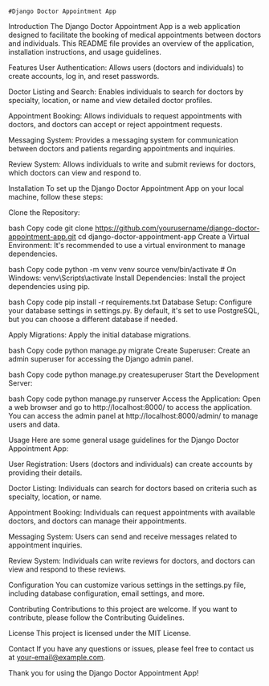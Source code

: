 																	#Django Doctor Appointment App
Introduction
The Django Doctor Appointment App is a web application designed to facilitate the booking of medical appointments between doctors and individuals. This README file provides an overview of the application, installation instructions, and usage guidelines.

Features
User Authentication: Allows users (doctors and individuals) to create accounts, log in, and reset passwords.

Doctor Listing and Search: Enables individuals to search for doctors by specialty, location, or name and view detailed doctor profiles.

Appointment Booking: Allows individuals to request appointments with doctors, and doctors can accept or reject appointment requests.

Messaging System: Provides a messaging system for communication between doctors and patients regarding appointments and inquiries.

Review System: Allows individuals to write and submit reviews for doctors, which doctors can view and respond to.

Installation
To set up the Django Doctor Appointment App on your local machine, follow these steps:

Clone the Repository:

bash
Copy code
git clone https://github.com/yourusername/django-doctor-appointment-app.git
cd django-doctor-appointment-app
Create a Virtual Environment: It's recommended to use a virtual environment to manage dependencies.

bash
Copy code
python -m venv venv
source venv/bin/activate  # On Windows: venv\Scripts\activate
Install Dependencies: Install the project dependencies using pip.

bash
Copy code
pip install -r requirements.txt
Database Setup: Configure your database settings in settings.py. By default, it's set to use PostgreSQL, but you can choose a different database if needed.

Apply Migrations: Apply the initial database migrations.

bash
Copy code
python manage.py migrate
Create Superuser: Create an admin superuser for accessing the Django admin panel.

bash
Copy code
python manage.py createsuperuser
Start the Development Server:

bash
Copy code
python manage.py runserver
Access the Application: Open a web browser and go to http://localhost:8000/ to access the application. You can access the admin panel at http://localhost:8000/admin/ to manage users and data.

Usage
Here are some general usage guidelines for the Django Doctor Appointment App:

User Registration: Users (doctors and individuals) can create accounts by providing their details.

Doctor Listing: Individuals can search for doctors based on criteria such as specialty, location, or name.

Appointment Booking: Individuals can request appointments with available doctors, and doctors can manage their appointments.

Messaging System: Users can send and receive messages related to appointment inquiries.

Review System: Individuals can write reviews for doctors, and doctors can view and respond to these reviews.

Configuration
You can customize various settings in the settings.py file, including database configuration, email settings, and more.

Contributing
Contributions to this project are welcome. If you want to contribute, please follow the Contributing Guidelines.

License
This project is licensed under the MIT License.

Contact
If you have any questions or issues, please feel free to contact us at your-email@example.com.

Thank you for using the Django Doctor Appointment App!
